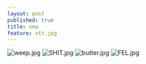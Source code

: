 ```yaml
---
layout: post
published: true
title: new
feature: vtt.jpg
---
```

![weep.jpg]({{site.baseurl}}/assets/images/posts/weep.jpg)
![SHIT.jpg]({{site.baseurl}}/assets/images/posts/SHIT.jpg)
![butter.jpg]({{site.baseurl}}/assets/images/posts/butter.jpg)
![FEL.jpg]({{site.baseurl}}/assets/images/posts/FEL.jpg)
